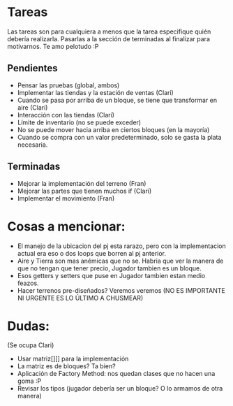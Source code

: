 # Tareas
Las tareas son para cualquiera a menos que la tarea especifique quién debería realizarla.
Pasarlas a la sección de terminadas al finalizar para motivarnos.
Te amo pelotudo :P

## Pendientes

* Pensar las pruebas (global, ambos)
* Implementar las tiendas y la estación de ventas (Clari)
* Cuando se pasa por arriba de un bloque, se tiene que transformar en aire (Clari)
* Interacción con las tiendas (Clari)
* Límite de inventario (no se puede exceder)
* No se puede mover hacia arriba en ciertos bloques (en la mayoría)
* Cuando se compra con un valor predeterminado, solo se gasta la plata necesaria.

## Terminadas
* Mejorar la implementación del terreno (Fran)
* Mejorar las partes que tienen muchos if (Clari)
* Implementar el movimiento (Fran)

# Cosas a mencionar:
* El manejo de la ubicacion del pj esta rarazo, pero con la implementacion actual era eso o dos loops que borren al pj anterior.
* Aire y Tierra son mas anémicas que no se. Habria que ver la manera de que no tengan que tener precio, Jugador tambien es un bloque.
* Esos getters y setters que puse en Jugador tambien estan medio feazos.
* Hacer terrenos pre-diseñados? Veremos veremos (NO ES IMPORTANTE NI URGENTE ES LO ÚLTIMO A CHUSMEAR)

# Dudas:
(Se ocupa Clari)

* Usar matriz[][] para la implementación
* La matriz es de bloques? Ta bien?
* Aplicación de Factory Method: nos quedan clases que no hacen una goma :P
* Revisar los tipos (jugador debería ser un bloque? O lo armamos de otra manera)
